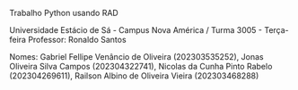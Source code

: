 Trabalho Python usando RAD

Universidade Estácio de Sá - Campus Nova América / Turma 3005 - Terça-feira
Professor: Ronaldo Santos

Nomes:  Gabriel Fellipe Venâncio de Oliveira (202303535252), 
        Jonas Oliveira Silva Campos (202304322741), 
        Nicolas da Cunha Pinto Rabelo (202304269611), 
        Railson Albino de Oliveira Vieira (202303468288)
